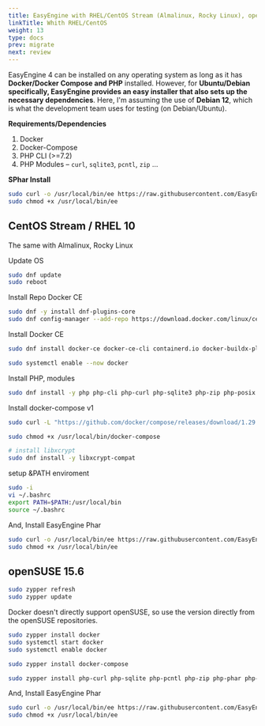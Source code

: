 ```yaml
---
title: EasyEngine with RHEL/CentOS Stream (Almalinux, Rocky Linux), openSUSE
linkTitle: Whith RHEL/CentOS
weight: 13
type: docs
prev: migrate
next: review
---
```


EasyEngine 4 can be installed on any operating system as long as it has **Docker/Docker Compose and PHP** installed. However, for **Ubuntu/Debian specifically, EasyEngine provides an easy installer that also sets up the necessary dependencies**. Here, I'm assuming the use of **Debian 12**, which is what the development team uses for testing (on Debian/Ubuntu).

**Requirements/Dependencies**

1. Docker
2. Docker-Compose
3. PHP CLI (>=7.2)
4. PHP Modules – `curl`, `sqlite3`, `pcntl`, `zip` …

**SPhar Install**

```bash
sudo curl -o /usr/local/bin/ee https://raw.githubusercontent.com/EasyEngine/easyengine-builds/master/phar/easyengine.phar
sudo chmod +x /usr/local/bin/ee
```

## **CentOS Stream / RHEL 10**

The same with Almalinux, Rocky Linux

Update OS
```bash
sudo dnf update
sudo reboot
```

Install Repo Docker CE
```bash
sudo dnf -y install dnf-plugins-core
sudo dnf config-manager --add-repo https://download.docker.com/linux/centos/docker-ce.repo
```

Install Docker CE
```bash
sudo dnf install docker-ce docker-ce-cli containerd.io docker-buildx-plugin docker-compose-plugin

sudo systemctl enable --now docker
```

Install PHP, modules
```bash
sudo dnf install -y php php-cli php-curl php-sqlite3 php-zip php-posix
```

Install docker-compose v1
```bash
sudo curl -L "https://github.com/docker/compose/releases/download/1.29.2/docker-compose-$(uname -s)-$(uname -m)" -o /usr/local/bin/docker-compose

sudo chmod +x /usr/local/bin/docker-compose

# install libxcrypt
sudo dnf install -y libxcrypt-compat
```

setup &PATH enviroment
```bash
sudo -i
vi ~/.bashrc
export PATH=$PATH:/usr/local/bin
source ~/.bashrc
```

And, Install EasyEngine Phar

```bash
sudo curl -o /usr/local/bin/ee https://raw.githubusercontent.com/EasyEngine/easyengine-builds/master/phar/easyengine.phar
sudo chmod +x /usr/local/bin/ee
```

## **openSUSE 15.6**

```bash
sudo zypper refresh
sudo zypper update
```

Docker doesn't directly support openSUSE, so use the version directly from the openSUSE repositories.

```bash
sudo zypper install docker
sudo systemctl start docker
sudo systemctl enable docker
```

```bash
sudo zypper install docker-compose
```

```bash
sudo zypper install php-curl php-sqlite php-pcntl php-zip php-phar php-mbstring php-iconv php-posix php-openssl
```

And, Install EasyEngine Phar

```bash
sudo curl -o /usr/local/bin/ee https://raw.githubusercontent.com/EasyEngine/easyengine-builds/master/phar/easyengine.phar
sudo chmod +x /usr/local/bin/ee
```
